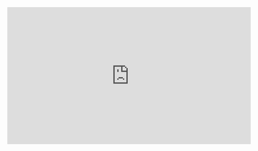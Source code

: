 <canvas>
  <iframe width="560" height="315" src="https://www.youtube.com/embed/dQw4w9WgXcQ?si=EoIcEg-VEM8aI1RS" title="YouTube video player" frameborder="0" allow="accelerometer; autoplay; clipboard-write; encrypted-media; gyroscope; picture-in-picture; web-share" allowfullscreen></iframe>
</canvas>
